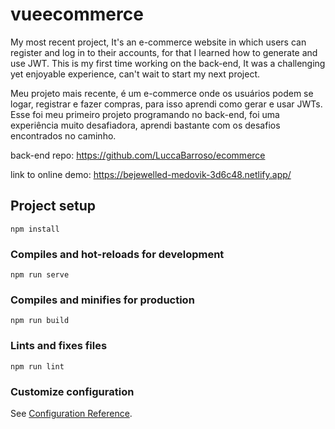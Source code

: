 # vueecommerce

My most recent project, It's an e-commerce website in which users can register and log in to their accounts, for that I learned how to generate and use JWT. This is my first time working on the back-end, It was a challenging yet enjoyable experience, can't wait to start my next project.

Meu projeto mais recente, é um e-commerce onde os usuários podem se logar, registrar e fazer compras, para isso aprendi como gerar e usar JWTs. Esse foi meu primeiro projeto programando no back-end, foi uma experiência muito desafiadora, aprendi bastante com os desafios encontrados no caminho.

back-end repo:
https://github.com/LuccaBarroso/ecommerce

link to online demo:
https://bejewelled-medovik-3d6c48.netlify.app/

## Project setup
```
npm install
```

### Compiles and hot-reloads for development
```
npm run serve
```

### Compiles and minifies for production
```
npm run build
```

### Lints and fixes files
```
npm run lint
```

### Customize configuration
See [Configuration Reference](https://cli.vuejs.org/config/).
